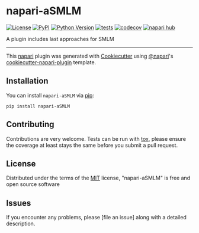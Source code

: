 # napari-aSMLM

[![License](https://img.shields.io/pypi/l/napari-aSMLM.svg?color=green)](https://github.com/biomed-uca-conicet/napari-aSMLM/raw/master/LICENSE)
[![PyPI](https://img.shields.io/pypi/v/napari-aSMLM.svg?color=green)](https://pypi.org/project/napari-aSMLM)
[![Python Version](https://img.shields.io/pypi/pyversions/napari-aSMLM.svg?color=green)](https://python.org)
[![tests](https://github.com/biomed-uca-conicet/napari-aSMLM/workflows/tests/badge.svg)](https://github.com/biomed-uca-conicet/napari-aSMLM/actions)
[![codecov](https://codecov.io/gh/biomed-uca-conicet/napari-aSMLM/branch/master/graph/badge.svg)](https://codecov.io/gh/biomed-uca-conicet/napari-aSMLM)
[![napari hub](https://img.shields.io/endpoint?url=https://api.napari-hub.org/shields/napari-aSMLM)](https://napari-hub.org/plugins/napari-aSMLM)

A plugin includes last approaches for SMLM

----------------------------------

This [napari] plugin was generated with [Cookiecutter] using [@napari]'s [cookiecutter-napari-plugin] template.

<!--
Don't miss the full getting started guide to set up your new package:
https://github.com/napari/cookiecutter-napari-plugin#getting-started

and review the napari docs for plugin developers:
https://napari.org/plugins/index.html
-->

## Installation

You can install `napari-aSMLM` via [pip]:

    pip install napari-aSMLM




## Contributing

Contributions are very welcome. Tests can be run with [tox], please ensure
the coverage at least stays the same before you submit a pull request.

## License

Distributed under the terms of the [MIT] license,
"napari-aSMLM" is free and open source software

## Issues

If you encounter any problems, please [file an issue] along with a detailed description.

[napari]: https://github.com/napari/napari
[Cookiecutter]: https://github.com/audreyr/cookiecutter
[@napari]: https://github.com/napari
[MIT]: http://opensource.org/licenses/MIT
[BSD-3]: http://opensource.org/licenses/BSD-3-Clause
[GNU GPL v3.0]: http://www.gnu.org/licenses/gpl-3.0.txt
[GNU LGPL v3.0]: http://www.gnu.org/licenses/lgpl-3.0.txt
[Apache Software License 2.0]: http://www.apache.org/licenses/LICENSE-2.0
[Mozilla Public License 2.0]: https://www.mozilla.org/media/MPL/2.0/index.txt
[cookiecutter-napari-plugin]: https://github.com/napari/cookiecutter-napari-plugin

[napari]: https://github.com/napari/napari
[tox]: https://tox.readthedocs.io/en/latest/
[pip]: https://pypi.org/project/pip/
[PyPI]: https://pypi.org/

